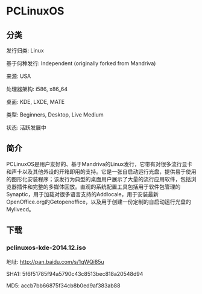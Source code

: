 # PCLinuxOS

## 分类

发行归类: Linux

基于何种发行: Independent (originally forked from Mandriva)

来源: USA

处理器架构: i586, x86_64

桌面: KDE, LXDE, MATE

类型: Beginners, Desktop, Live Medium

状态: 活跃发展中

## 简介

PCLinuxOS是用户友好的、基于Mandriva的Linux发行，它带有对很多流行显卡和声卡以及其他外设的开箱即用的支持。它是一张自启动运行光盘，提供易于使用的图形化安装程序；该发行为典型的桌面用户展示了大量的流行应用软件，包括浏览器插件和完整的多媒体回放。直观的系统配置工具包括用于软件包管理的Synaptic，用于加载对很多语言支持的Addlocale，用于安装最新OpenOffice.org的Getopenoffice，以及用于创建一份定制的自启动运行光盘的Mylivecd。

## 下载

### pclinuxos-kde-2014.12.iso

地址: http://pan.baidu.com/s/1qWQi85u

SHA1: 5f6f51785f94a5790c43c8513bec818a20548d94

MD5: accb7bb66875f34cb8b0ed9af383ab88